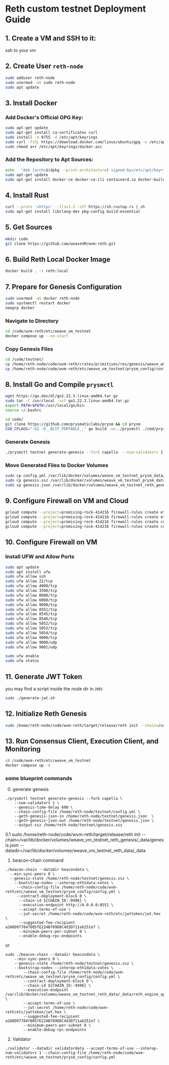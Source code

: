# Reth custom testnet Deployment Guide

## 1. Create a VM and SSH to it:

ssh to your vm

## 2. Create User `reth-node`
```bash
sudo adduser reth-node
sudo usermod -aG sudo reth-node
sudo apt update
```

## 3. Install Docker
### Add Docker's Official GPG Key:
```bash
sudo apt-get update
sudo apt-get install ca-certificates curl
sudo install -m 0755 -d /etc/apt/keyrings
sudo curl -fsSL https://download.docker.com/linux/ubuntu/gpg -o /etc/apt/keyrings/docker.asc
sudo chmod a+r /etc/apt/keyrings/docker.asc
```

### Add the Repository to Apt Sources:
```bash
echo   "deb [arch=$(dpkg --print-architecture) signed-by=/etc/apt/keyrings/docker.asc] https://download.docker.com/linux/ubuntu   $(. /etc/os-release && echo "$VERSION_CODENAME") stable" |   sudo tee /etc/apt/sources.list.d/docker.list > /dev/null
sudo apt-get update
sudo apt-get install docker-ce docker-ce-cli containerd.io docker-buildx-plugin docker-compose-plugin
```

## 4. Install Rust
```bash
curl --proto '=https' --tlsv1.2 -sSf https://sh.rustup.rs | sh
sudo apt-get install libclang-dev pkg-config build-essential
```

## 5. Get Sources
```bash
mkdir code
git clone https://github.com/weaveVM/wvm-reth.git
```

## 6. Build Reth Local Docker Image
```bash
docker build . -t reth:local
```

## 7. Prepare for Genesis Configuration
```bash
sudo usermod -aG docker reth-node
sudo systemctl restart docker
newgrp docker
```

### Navigate to Directory
```bash
cd /code/wvm-reth/etc/weave_vm_testnet
docker compose up --no-start
```

### Copy Genesis Files
```bash
cd /code/testnet/
cp /home/reth-node/code/wvm-reth/crates/primitives/res/genesis/weave_wm_testnet_v0.json genesis.json
cp /home/reth-node/code/wvm-reth/etc/weave_vm_testnet/prysm_config/config.yml .
```

## 8. Install Go and Compile `prysmctl`
```bash
wget https://go.dev/dl/go1.22.3.linux-amd64.tar.gz
sudo tar -C /usr/local -xzf go1.22.3.linux-amd64.tar.gz
export PATH=$PATH:/usr/local/go/bin
source ~/.bashrc

cd code/
git clone https://github.com/prysmaticlabs/prysm && cd prysm
CGO_CFLAGS="-O2 -D__BLST_PORTABLE__" go build -o=../prysmctl ./cmd/prysmctl
```

### Generate Genesis
```bash
./prysmctl testnet generate-genesis --fork capella  --num-validators 1     --genesis-time-delay 600     --chain-config-file /home/reth-node/testnet/config.yml     --geth-genesis-json-in /home/reth-node/testnet/genesis.json     --geth-genesis-json-out /home/reth-node/testnet/genesis.json     --output-ssz /home/reth-node/testnet/genesis.ssz
```

### Move Generated Files to Docker Volumes
```bash
sudo cp config.yml /var/lib/docker/volumes/weave_vm_testnet_prysm_data/_data/config.yml
sudo cp genesis.ssz /var/lib/docker/volumes/weave_vm_testnet_prysm_data/_data/genesis.ssz
sudo cp genesis.json /var/lib/docker/volumes/weave_vm_testnet_reth_genesis/_data/genesis.json
```

## 9. Configure Firewall on VM and Cloud
```bash
gcloud compute --project=promising-rock-414216 firewall-rules create eth-ports --description="ports open for monitoring and metrics" --direction=INGRESS --priority=1000 --network=default --action=ALLOW --rules=tcp:3000,9090
gcloud compute --project=promising-rock-414216 firewall-rules create eth-ports --description="ports open for monitoring and metrics" --direction=INGRESS --priority=1000 --network=default --action=ALLOW --rules=tcp:3000,9090
gcloud compute --project=promising-rock-414216 firewall-rules create consensus-ports --description="ports open for consensus" --direction=INGRESS --priority=1000 --network=default --action=ALLOW --rules=tcp:9000,udp:9000
gcloud compute --project=promising-rock-414216 firewall-rules create consensus-ports-quic --description="ports open for consensus quic" --direction=INGRESS --priority=1000 --network=default --action=ALLOW --rules=udp:9001

```

## 10. Configure Firewall on VM
### Install UFW and Allow Ports
```bash
sudo apt update
sudo apt install ufw
sudo ufw allow ssh
sudo ufw allow 22/tcp
sudo ufw allow 4000/tcp
sudo ufw allow 3500/tcp
sudo ufw allow 8080/tcp
sudo ufw allow 6060/tcp
sudo ufw allow 9090/tcp
sudo ufw allow 8551/tcp
sudo ufw allow 8545/tcp
sudo ufw allow 8546/tcp
sudo ufw allow 5052/tcp
sudo ufw allow 5053/tcp
sudo ufw allow 5054/tcp
sudo ufw allow 9000/tcp
sudo ufw allow 9000/udp
sudo ufw allow 9001/udp

sudo ufw enable
sudo ufw status


```

## 11. Generate JWT Token
you may find a script inside the node dir in /etc
```bash
sudo ./generate-jwt.sh
```

## 12. Initialize Reth Genesis
```bash
sudo /home/reth-node/code/wvm-reth/target/release/reth init --chain=/var/lib/docker/volumes/weave_vm_testnet_reth_genesis/_data/genesis.json --datadir=/var/lib/docker/volumes/weave_vm_testnet_reth_data/_data
```

## 13. Run Consensus Client, Execution Client, and Monitoring
```bash
cd /code/wvm-reth/etc/weave_vm_testnet
docker compose up -d
```

### some blueprint commands
0. generate genesis
```
./prysmctl testnet generate-genesis --fork capella \
    --num-validators 1 \
    --genesis-time-delay 600 \
    --chain-config-file /home/reth-node/testnet/config.yml \
    --geth-genesis-json-in /home/reth-node/testnet/genesis.json  \
    --geth-genesis-json-out /home/reth-node/testnet/genesis.json \
    --output-ssz /home/reth-node/testnet/genesis.ssz
```

0.1
sudo /home/reth-node/code/wvm-reth/target/release/reth init  --chain=/var/lib/docker/volumes/weave_vm_testnet_reth_genesis/_data/genesis.json --datadir=/var/lib/docker/volumes/weave_vm_testnet_reth_data/_data

1. beacon-chain command
```
./beacon-chain --datadir beacondata \
  --min-sync-peers 0 \
  --genesis-state /home/reth-node/testnet/genesis.ssz \
    --bootstrap-node= --interop-eth1data-votes \
     --chain-config-file /home/reth-node/code/wvm-reth/etc/weave_vm_testnet/prysm_config/config.yml \
     --contract-deployment-block 0 \
      --chain-id ${CHAIN_ID:-9496} \
      --execution-endpoint http://0.0.0.0:8551 \
      --accept-terms-of-use \
      --jwt-secret /home/reth-node/code/wvm-reth/etc/jwttoken/jwt.hex \
      --suggested-fee-recipient a2A0D977847805fE224B789D8C4d3D711ab251e7 \
      --minimum-peers-per-subnet 0 \
      --enable-debug-rpc-endpoints
```

or 
```
sudo ./beacon-chain --datadir beacondata \
    --min-sync-peers 0 \
    --genesis-state /home/reth-node/testnet/genesis.ssz \
    --bootstrap-node= --interop-eth1data-votes \
        --chain-config-file /home/reth-node/code/wvm-reth/etc/weave_vm_testnet/prysm_config/config.yml \
        --contract-deployment-block 0 \
        --chain-id ${CHAIN_ID:-9496} \
        --execution-endpoint /var/lib/docker/volumes/weave_vm_testnet_reth_data/_data/reth_engine_api.ipc \
        --accept-terms-of-use \
        --jwt-secret /home/reth-node/code/wvm-reth/etc/jwttoken/jwt.hex \
        --suggested-fee-recipient a2A0D977847805fE224B789D8C4d3D711ab251e7 \
        --minimum-peers-per-subnet 0 \
        --enable-debug-rpc-endpoints
```


2. Validator

```
./validator --datadir validatordata --accept-terms-of-use --interop-num-validators 1 --chain-config-file /home/reth-node/code/wvm-reth/etc/weave_vm_testnet/prysm_config/config.yml
```
